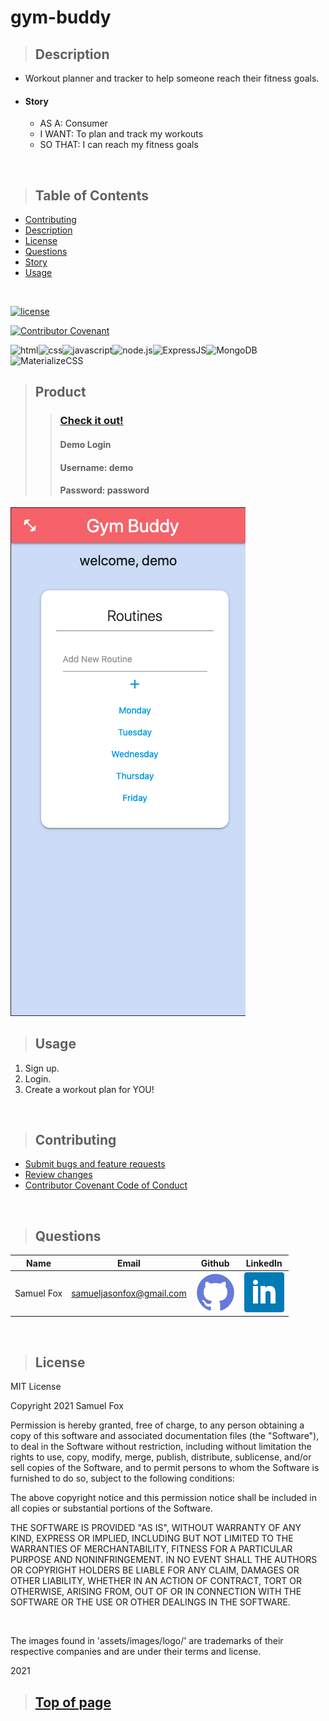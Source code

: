 
# gym-buddy

>## Description 

* Workout planner and tracker to help someone reach their fitness goals.

* #### Story
    * AS A: Consumer
    * I WANT: To plan and track my workouts
    * SO THAT: I can reach my fitness goals

<br>

>## Table of Contents

* [Contributing](#Contributing)
* [Description](#Description)
* [License](#License)
* [Questions](#Questions)
* [Story](#Story)
* [Usage](#Usage)
<br>

[![license](https://img.shields.io/badge/License-MIT-blue)](#License)
<br>

[![Contributor Covenant](https://img.shields.io/badge/Contributor%20Covenant-v2.0%20adopted-ff69b4.svg)](https://www.contributor-covenant.org/)
<br>

![html](https://img.shields.io/badge/-HTML5-blue?logo=html5)![css](https://img.shields.io/badge/-CSS-red?logo=css3)![javascript](https://img.shields.io/badge/-JavaScript-F7DF1E?logo=javascript&logoColor=black)![node.js](https://img.shields.io/badge/-node.js-339933?logo=node.js&logoColor=white)![ExpressJS](https://img.shields.io/badge/-Express-000000?logo=JavaScript&logoColor=yellow)![MongoDB](https://img.shields.io/badge/-MongoDB-47A248?logo=MongoDB&logoColor=white)![MaterializeCSS](https://img.shields.io/badge/-MaterializeCSS-FF7F7F?logo=Material%20Design&logoColor=white)



>## Product
>>  ### [Check it out!](https://sjf-gym-buddy.herokuapp.com/) 
>>  #### Demo Login
>>  #### Username: demo
>>  #### Password: password
 

![Screenshot](public/assets/images/screenshot.png)



>## Usage

1. Sign up.
2. Login.
3. Create a workout plan for YOU!

<br>

>## Contributing

* [Submit bugs and feature requests](https://github.com/samuelfox1/gym-buddy/issues)
* [Review changes](https://github.com/samuelfox1/gym-buddy/pulls)
* [Contributor Covenant Code of Conduct](https://www.contributor-covenant.org/)


<br>

>## Questions

| Name | Email  | Github  | LinkedIn |
| :--: | :----: | :-----: | :------: |
| Samuel Fox | samueljasonfox@gmail.com | [![Github](public/assets/images/logo/github.png)](https://github.com/samuelfox1) | [![LinkedIn](public/assets/images/logo/linkedin.png)](https://www.linkedin.com/in/samuelfox-tacoma) |

<br>

>## License

MIT License

Copyright 2021 Samuel Fox

Permission is hereby granted, free of charge, to any person obtaining a copy of this software and associated documentation files (the "Software"), to deal in the Software without restriction, including without limitation the rights to use, copy, modify, merge, publish, distribute, sublicense, and/or sell copies of the Software, and to permit persons to whom the Software is furnished to do so, subject to the following conditions:

The above copyright notice and this permission notice shall be included in all copies or substantial portions of the Software.

THE SOFTWARE IS PROVIDED "AS IS", WITHOUT WARRANTY OF ANY KIND, EXPRESS OR IMPLIED, INCLUDING BUT NOT LIMITED TO THE WARRANTIES OF MERCHANTABILITY, FITNESS FOR A PARTICULAR PURPOSE AND NONINFRINGEMENT. IN NO EVENT SHALL THE AUTHORS OR COPYRIGHT HOLDERS BE LIABLE FOR ANY CLAIM, DAMAGES OR OTHER LIABILITY, WHETHER IN AN ACTION OF CONTRACT, TORT OR OTHERWISE, ARISING FROM, OUT OF OR IN CONNECTION WITH THE SOFTWARE OR THE USE OR OTHER DEALINGS IN THE SOFTWARE.

<br>

The images found in 'assets/images/logo/' are trademarks of their respective companies and are under their terms and license.
<br>

2021
<br>

>## [Top of page](#gym-buddy)
